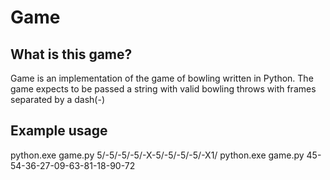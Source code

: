 Game
=======

What is this game?
-------------------

Game is an implementation of the game of bowling written in Python. The game expects to be passed a string with valid bowling throws with frames separated by a dash(-)

Example usage
-------------------

python.exe game.py 5/-5/-5/-5/-X-5/-5/-5/-5/-X1/
python.exe game.py 45-54-36-27-09-63-81-18-90-72
